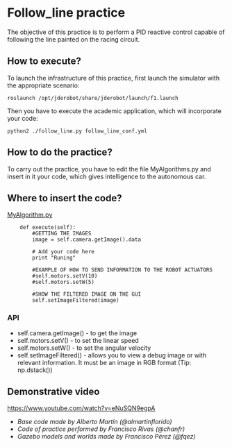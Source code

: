 # Follow_line practice
The objective of this practice is to perform a PID reactive control capable of following the line painted on the racing circuit.

## How to execute?
To launch the infrastructure of this practice, first launch the simulator with the appropriate scenario:
```
roslaunch /opt/jderobot/share/jderobot/launch/f1.launch
```
Then you have to execute the academic application, which will incorporate your code:
```
python2 ./follow_line.py follow_line_conf.yml
```

## How to do the practice?
To carry out the practice, you have to edit the file MyAlgorithms.py and insert in it your code, which gives intelligence to the autonomous car.

## Where to insert the code?
[MyAlgorithm.py](MyAlgorithm.py#L69)
```
    def execute(self):
        #GETTING THE IMAGES
        image = self.camera.getImage().data

        # Add your code here
        print "Runing"

        #EXAMPLE OF HOW TO SEND INFORMATION TO THE ROBOT ACTUATORS
        #self.motors.setV(10)
        #self.motors.setW(5)

        #SHOW THE FILTERED IMAGE ON THE GUI
        self.setImageFiltered(image)
```

### API
* self.camera.getImage() - to get the image 
* self.motors.setV() - to set the linear speed
* self.motors.setW() - to set the angular velocity
* self.setImageFiltered() - allows you to view a debug image or with relevant information. It must be an image in RGB format (Tip: np.dstack())


## Demonstrative video
https://www.youtube.com/watch?v=eNuSQN9egpA

* *Base code made by Alberto Martín (@almartinflorido)*
* *Code of practice performed by Francisco Rivas (@chanfr)*
* *Gazebo models and worlds made by Francisco Pérez (@fqez)*
